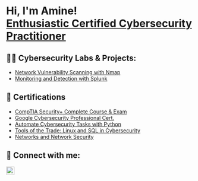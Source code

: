 <h1>Hi, I'm Amine! <br/><a  <a href="https://linkedin.com/in/mohamedelaminegherabi/">Enthusiastic Certified Cybersecurity Practitioner</a>

<h2>👨‍💻 Cybersecurity Labs & Projects:</h2>

- [Network Vulnerability Scanning with Nmap](https://github.com/MohamedElAmineGherabi/Network-Vulnerability-Scanning-with-Nmap)
- [Monitoring and Detection with Splunk](https://github.com/MohamedElAmineGherabi/Network-Vulnerability-Scanning-with-Nmap)



<h2>📜 Certifications</h2>

- [CompTIA Security+ Complete Course & Exam](https://www.udemy.com/certificate/UC-64a0ce58-78a6-4bdf-9298-ee148e8b049e/)
- [Google Cybersecurity Professional Cert.](https://coursera.org/share/c0eebc3ed1c73018433d0530b88685d6)
- [Automate Cybersecurity Tasks with Python](https://coursera.org/share/7453b004462702831411c9d62516175b)
- [Tools of the Trade: Linux and SQL in Cybersecurity](https://coursera.org/share/3cf618d01aa7507240be2ed61f35afd6)
- [Networks and Network Security](https://coursera.org/share/eee14e4de91855d7fe7e9ac4bd7a6223)

<h2> 🤳 Connect with me:</h2>

[<img align="left" alt="JoshMadakor | LinkedIn" width="22px" src="https://cdn.jsdelivr.net/npm/simple-icons@v3/icons/linkedin.svg" />][linkedin]

[linkedin]: https://linkedin.com/in/mohamedelaminegherabi

<!--
**joshmadakor1/joshmadakor1** is a ✨ _special_ ✨ repository because its `README.md` (this file) appears on your GitHub profile.

Here are some ideas to get you started:

- 🔭 I’m currently working on ...
- 🌱 I’m currently learning ...
- 👯 I’m looking to collaborate on ...
- 🤔 I’m looking for help with ...
- 💬 Ask me about ...
- 📫 How to reach me: ...
- 😄 Pronouns: ...
- ⚡ Fun fact: ...
-->
